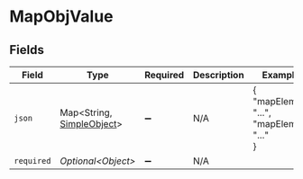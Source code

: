 # MapObjValue


## Fields

| Field                                                             | Type                                                              | Required                                                          | Description                                                       | Example                                                           |
| ----------------------------------------------------------------- | ----------------------------------------------------------------- | ----------------------------------------------------------------- | ----------------------------------------------------------------- | ----------------------------------------------------------------- |
| `json`                                                            | Map\<String, [SimpleObject](../../models/shared/SimpleObject.md)> | :heavy_minus_sign:                                                | N/A                                                               | {<br/>"mapElem1": "...",<br/>"mapElem2": "..."<br/>}              |
| `required`                                                        | *Optional\<Object>*                                               | :heavy_minus_sign:                                                | N/A                                                               |                                                                   |